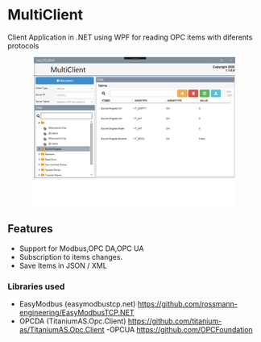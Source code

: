 # MultiClient

Client Application in .NET using WPF for reading OPC items with diferents protocols

<p align="center">
  <img src="MT.PNG" alt="" width="400"/>
</p>

## Features
- Support for Modbus,OPC DA,OPC UA
- Subscription to items changes.
- Save Items in JSON / XML

### Libraries used
- EasyModbus (easymodbustcp.net) 
  https://github.com/rossmann-engineering/EasyModbusTCP.NET
- OPCDA (TitaniumAS.Opc.Client) 
  https://github.com/titanium-as/TitaniumAS.Opc.Client
  -OPCUA
  https://github.com/OPCFoundation
